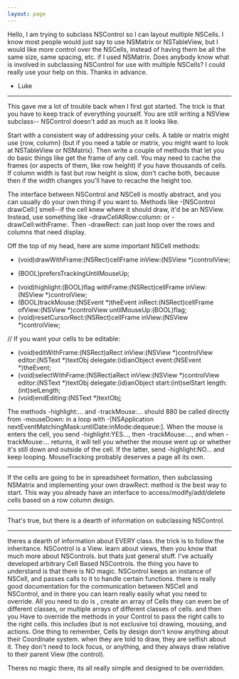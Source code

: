 ```yaml
---
layout: page
---
```



Hello, I am trying to subclass NSControl so I can layout multiple NSCells. I know most people would just say to use NSMatrix or NSTableView, but I would like more control over the NSCells, instead of having them be all the same size, same spacing, etc. if I used NSMatrix. Does anybody know what is involved in subclassing NSControl for use with multiple NSCells? I could really use your help on this. Thanks in advance.
- Luke


----
This gave me a lot of trouble back when I first got started. The trick is that you have to keep track of everything yourself. You are still writing a     NSView subclass--    NSControl doesn't add as much as it looks like.

Start with a consistent way of addressing your cells. A table or matrix might use {row, column} (but if you need a table or matrix, you might want to look at     NSTableView or     NSMatrix). Then write a couple of methods that let you do basic things like get the frame of any cell. You may need to cache the frames (or aspects of them, like row height) if you have thousands of cells. If column width is fast but row height is slow, don't cache both, because then if the width changes you'll have to recache the height too.

The interface between     NSControl and     NSCell is mostly abstract, and you can usually do your own thing if you want to. Methods like     -[NSControl drawCell:] smell--if the cell knew where it should draw, it'd be an NSView. Instead, use something like     -drawCellAtRow:column: or     -drawCell:withFrame:. Then     -drawRect: can just loop over the rows and columns that need display.

Off the top of my head, here are some important     NSCell methods:
    
- (void)drawWithFrame:(NSRect)cellFrame inView:(NSView *)controlView;
+ (BOOL)prefersTrackingUntilMouseUp;
- (void)highlight:(BOOL)flag withFrame:(NSRect)cellFrame inView:(NSView *)controlView;
- (BOOL)trackMouse:(NSEvent *)theEvent inRect:(NSRect)cellFrame ofView:(NSView *)controlView untilMouseUp:(BOOL)flag;
- (void)resetCursorRect:(NSRect)cellFrame inView:(NSView *)controlView;

// If you want your cells to be editable:
- (void)editWithFrame:(NSRect)aRect inView:(NSView *)controlView editor:(NSText *)textObj delegate:(id)anObject event:(NSEvent *)theEvent;
- (void)selectWithFrame:(NSRect)aRect inView:(NSView *)controlView editor:(NSText *)textObj delegate:(id)anObject start:(int)selStart length:(int)selLength;
- (void)endEditing:(NSText *)textObj;


The methods     -highlight:... and     -trackMouse:... should
880
 be called directly from     -mouseDown: in a loop with     -[NSApplication nextEventMatchingMask:untilDate:inMode:dequeue:]. When the mouse is enters the cell, you send     -highlight:YES..., then     -trackMouse:..., and when     -trackMouse:... returns, it will tell you whether the mouse went up or whether it's still down and outside of the cell. If the latter, send     -highlight:NO... and keep looping. MouseTracking probably deserves a page all its own.

----
If the cells are going to be in spreadsheet formation, then subclassing NSMatrix and implementing your own     drawRect: method is the best way to start. This way you already have an interface to access/modify/add/delete cells based on a row column design.

----
That's true, but there is a dearth of information on subclassing     NSControl.

----
theres a dearth of information about EVERY class. the trick is to follow the inheritance. NSControl is a View. learn about views, then you know that much more about NSControls.
but thats just general stuff. 
I've actually developed arbitrary Cell Based NSControls. the thing you have to understand is that there is NO magic. NSControl keeps an instance of NSCell, and passes calls to it to handle certain functions. there is really good documentation for the communication between NSCell and NSControl, and in there you can learn really easily what you need to override.  All you need to do is , create an array of Cells they can even be of different classes, or multiple arrays of different classes of cells. and then you Have to override the methods in your Control to pass the right calls to the right cells. this includes (but is not exclusive to) drawing, mousing, and actions.  One thing to remember, Cells by design don't know anything about their Coordinate system. when they are told to draw, they are selfish about it. They don't need to lock focus, or anything, and they always draw relative to their parent View (the control). 

Theres no magic there, its all really simple and designed to be overridden.
